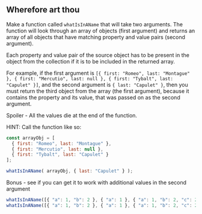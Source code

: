 ## Wherefore art thou

Make a function called `whatIsInAName` that will take two arguments. The function will look through an array of objects (first argument) and returns an array of all objects that have matching property and value pairs (second argument).

Each property and value pair of the source object has to be present in the object from the collection if it is to be included in the returned array.

For example, if the first argument is `[{ first: "Romeo", last: "Montague" }, { first: "Mercutio", last: null }, { first: "Tybalt", last: "Capulet" }]`, and the second argument is `{ last: "Capulet" }`, then you must return the third object from the array (the first argument), because it contains the property and its value, that was passed on as the second argument.

Spoiler - All the values die at the end of the function.

HINT: Call the function like so:

```js
const arrayObj = [
  { first: "Romeo", last: "Montague" },
  { first: "Mercutio", last: null },
  { first: "Tybalt", last: "Capulet" }
];

whatIsInAName( arrayObj, { last: "Capulet" } );
```

Bonus - see if you can get it to work with additional values in the second argument

```js
whatIsInAName([{ "a": 1, "b": 2 }, { "a": 1 }, { "a": 1, "b": 2, "c": 2 }], { "a": 1, "b": 2 });
whatIsInAName([{ "a": 1, "b": 2 }, { "a": 1 }, { "a": 1, "b": 2, "c": 2 }], { "a": 1, "c": 2 });
```
